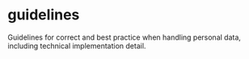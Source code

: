 # guidelines
Guidelines for correct and best practice when handling personal data, including technical implementation detail.
